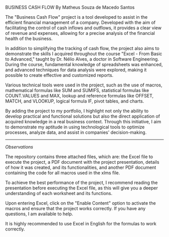 BUSINESS CASH FLOW
By Matheus Souza de Macedo Santos

The "Business Cash Flow" project is a tool developed to assist in the efficient financial management of a company. Developed with the aim of facilitating the control of cash inflows and outflows, it provides a clear view of revenue and expenses, allowing for a precise analysis of the financial health of the business.

In addition to simplifying the tracking of cash flow, the project also aims to demonstrate the skills I acquired throughout the course "Excel - From Basic to Advanced," taught by Dr. Nélio Alves, a doctor in Software Engineering. During the course, fundamental knowledge of spreadsheets was enhanced, and advanced techniques for data analysis were explored, making it possible to create effective and customized reports.

Various technical tools were used in the project, such as the use of macros, mathematical formulas like SUM and SUMIFS, statistical formulas like COUNT.VALUES and MAX, lookup and reference formulas like OFFSET, MATCH, and VLOOKUP, logical formula IF, pivot tables, and charts.

By adding the project to my portfolio, I highlight not only the ability to develop practical and functional solutions but also the direct application of acquired knowledge in a real business context. Through this initiative, I aim to demonstrate my aptitude in using technological tools to optimize processes, analyze data, and assist in companies' decision-making.
_______________________________________________________________________________________________________________________________________________________________________________________________________________________
*Observations*

The repository contains three attached files, which are: the Excel file to execute the project, a PDF document with the project presentation, details of how it was created, and its functionalities, and another PDF document containing the code for all macros used in the xlms file.

To achieve the best performance of the project, I recommend reading the presentation before executing the Excel file, as this will give you a deeper understanding of each worksheet and its functions.

Upon entering Excel, click on the "Enable Content" option to activate the macros and ensure that the project works correctly. If you have any questions, I am available to help.

It is highly recommended to use Excel in English for the formulas to work correctly.
